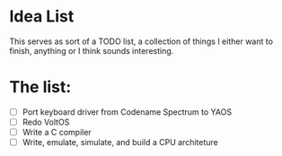 # Idea List
This serves as sort of a TODO list, a collection of things I either want to finish, anything or I think sounds interesting.




# The list:

- [ ] Port keyboard driver from Codename Spectrum to YAOS
- [ ] Redo VoltOS
- [ ] Write a C compiler
- [ ] Write, emulate, simulate, and build a CPU architeture
